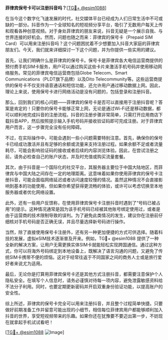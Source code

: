 **菲律宾保号卡可以注册抖音吗？**[[TG💪+ @esim1088](https://t.me/s/esim1088)]

在当今这个数字化飞速发展的时代，社交媒体平台已经成为人们日常生活中不可或缺的一部分。抖音作为一个全球知名的短视频分享平台，吸引了无数用户每天上传和观看各种创意视频。对于身处菲律宾的朋友来说，抖音无疑是一个展示自我、与世界连接的好机会。然而，问题也随之而来：菲律宾的保号卡（Prepaid SIM Card）可以用来注册抖音吗？这个问题困扰着不少想要加入抖音大家庭的菲律宾朋友们。今天，我们就来详细探讨一下这个问题，并为你提供一些实用的建议。

首先，让我们明确什么是菲律宾的保号卡。保号卡是菲律宾各大电信运营商提供的预付费手机SIM卡服务，用户可以通过购买这些卡片来激活手机号码并使用移动网络服务。常见的菲律宾电信运营商包括Globe Telecom、Smart Communications（PLDT旗下品牌）以及Dito Telecommunity等。这些运营商提供的保号卡不仅支持语音通话和短信功能，还允许用户通过移动数据上网。因此，理论上来说，使用保号卡进行网络活动是没有问题的，包括登录和注册抖音。

那么，回到我们的核心问题——菲律宾的保号卡是否可以直接用于注册抖音呢？答案是肯定的！只要你的保号卡能够正常上网，无论是通过Wi-Fi还是移动数据，都可以顺利地完成抖音的注册流程。抖音的注册步骤非常简单，只需打开应用商店下载抖音APP，然后按照提示输入手机号码并接收验证码即可完成注册。对于菲律宾用户而言，这一步骤完全没有任何障碍。

不过，在实际操作中，可能会遇到一些小问题需要特别注意。首先，确保你的保号卡已经成功激活并且有足够的余额或流量来支持注册过程。如果余额不足或者流量耗尽，可能会影响验证码的接收或者后续的内容浏览体验。因此，在尝试注册之前，请务必检查自己的账户状态，并及时充值或购买流量套餐。

其次，由于抖音是一个国际化的社交平台，其服务器主要位于中国大陆地区，而菲律宾与中国大陆之间存在一定的地理距离。这意味着如果你使用菲律宾的保号卡注册抖音，可能会面临网络延迟或者访问速度较慢的情况。虽然这种情况不会直接影响到基本的功能使用，但如果你希望获得更流畅的体验，或许可以考虑切换至本地服务器或者优化网络设置。

此外，还有一些用户反馈称，在使用菲律宾保号卡注册抖音时遇到了“号码已被占用”的提示。这种情况通常是因为该手机号码已经被其他账号绑定使用过，或者是由于运营商的技术限制导致的误判。为了避免此类情况的发生，建议你在注册前仔细核对手机号码是否正确无误，并且尽量选择新号码进行操作。

当然，除了直接使用保号卡注册外，还有另一种更加便捷的方式可供选择。随着科技的发展，虚拟eSIM技术逐渐普及开来。例如，TG💪+ @esim1088 提供了一种全新的解决方案，让用户无需更换实体SIM卡就能轻松实现跨国通信。通过这种方式，你可以将海外号码绑定到本地设备上，既解决了语言沟通的问题，又避免了传统SIM卡携带不便的烦恼。这对于经常往返于不同国家之间的商务人士或是旅行爱好者来说尤为适用。

最后，无论你是打算用菲律宾保号卡还是其他方式注册抖音，都需要注意保护个人隐私安全。在填写个人信息时，请务必谨慎对待每一项内容，避免泄露敏感资料给不法分子利用。同时，也要定期更新密码并开启双重身份验证功能，以提高账户的安全性。

综上所述，菲律宾的保号卡完全可以用来注册抖音，并且整个过程简单快捷。只要做好前期准备工作并留意可能出现的小细节，相信每位菲律宾用户都能够顺利加入抖音的世界，享受短视频带来的乐趣。如果你还在犹豫要不要迈出第一步，不妨现在就拿起手机试试看吧！

[[TG💪+ @esim1088](https://t.me/s/esim1088) ![Image](https://i.postimg.cc/4NQfJmqS/Snipaste-2025-05-13-00-14-12.png)]